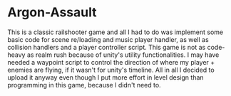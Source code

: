 # Argon-Assault
This is a classic railshooter game and all I had to do was implement some basic code for scene re/loading and music player handler, as well as collision handlers and 
a player controller script. This game is not as code-heavy as realm rush because of unity's utility functionalities. 
I may have needed a waypoint script to control the direction of where my player + enemies are flying, if it wasn't for unity's timeline.
All in all I decided to upload it anyway even though I put more effort in level design than programming in this game, because I didn't need to.
